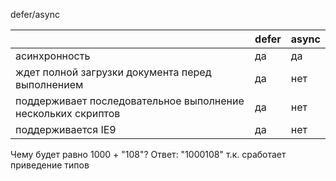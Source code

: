 defer/async

|                                                               | defer | async |
|---------------------------------------------------------------|-------|-------|
| асинхронность                                                 | да    | да    |
| ждет полной загрузки  документа перед выполнением             | да    | нет   |
| поддерживает последовательное  выполнение нескольких скриптов | да    | нет   |
| поддерживается  IE9                                           | да    | нет   |

Чему будет равно 1000 + "108"?
Ответ: "1000108" т.к. сработает приведение типов
